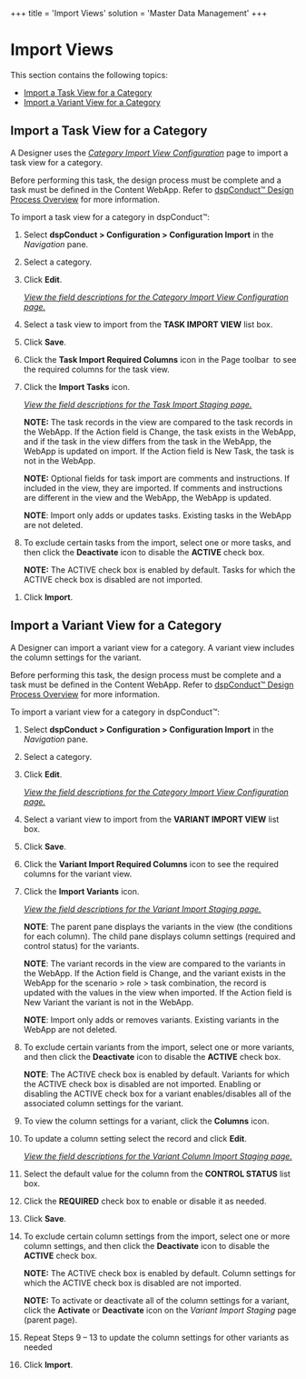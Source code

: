 +++
title = 'Import Views'
solution = 'Master Data Management'
+++

# Import Views

This section contains the following topics:

  - [Import a Task View for a
    Category](#Import_a_Task_View_for_a_Category)
  - [Import a Variant View for a
    Category](#Import_a_Variant_View_for_a_Category)

## <span id="Import_a_Task_View_for_a_Category"></span>Import a Task View for a Category

A Designer uses the <span style="font-style: italic;">[Category Import
View
Configuration](../Page_Desc/Category_Import_View_Configuration)</span>
page to import a task view for a category.

Before performing this task, the design process must be complete and a
task must be defined in the Content WebApp. Refer to [dspConduct™ Design
Process Overview](dspConduct_Design_Process_Overview) for more
information.

To import a task view for a category in dspConduct™:

1.  Select <span style="font-weight: bold;">dspConduct \>
    </span>**Configuration \> Configuration Import** in the
    <span style="font-style: italic;">Navigation</span> pane.

2.  Select a category.

3.  Click **Edit**.
    
    *[View the field descriptions for the Category Import View
    Configuration
    page.](../Page_Desc/Category_Import_View_Configuration)*

4.  Select a task view to import from the **TASK IMPORT VIEW** list box.

5.  Click **Save**.

6.  Click the **Task Import Required Columns** icon in the Page toolbar
     to see the required columns for the task view.

7.  Click the **Import Tasks** icon.
    
    *[View the field descriptions for the Task Import Staging
    page.](../Page_Desc/Task_Import_Staging)*
    
    **NOTE:** The task records in the view are compared to the task
    records in the WebApp. If the Action field is Change, the task
    exists in the WebApp, and if the task in the view differs from the
    task in the WebApp, the WebApp is updated on import. If the Action
    field is New Task, the task is not in the WebApp.
    
    **NOTE:** Optional fields for task import are comments and
    instructions. If included in the view, they are imported. If
    comments and instructions are different in the view and the WebApp,
    the WebApp is updated.
    
    **NOTE**: Import only adds or updates tasks. Existing tasks in the
    WebApp are not deleted.

8.  To exclude certain tasks from the import, select one or more tasks,
    and then click the **Deactivate** icon to disable the **ACTIVE**
    check box.
    
    **NOTE:** The ACTIVE check box is enabled by default. Tasks for
    which the ACTIVE check box is disabled are not imported.

<!-- end list -->

1.  Click
**Import**.

## <span id="Import_a_Variant_View_for_a_Category"></span>Import a Variant View for a Category

A Designer can import a variant view for a category. A variant view
includes the column settings for the variant.

Before performing this task, the design process must be complete and a
task must be defined in the Content WebApp. Refer to [dspConduct™ Design
Process Overview](dspConduct_Design_Process_Overview) for more
information.

To import a variant view for a category in dspConduct™:

1.  Select <span style="font-weight: bold;">dspConduct \>
    </span>**Configuration \> Configuration Import** in the
    <span style="font-style: italic;">Navigation</span> pane.

2.  Select a category.

3.  Click **Edit**.
    
    *[View the field descriptions for the Category Import View
    Configuration
    page.](../Page_Desc/Category_Import_View_Configuration)*

4.  Select a variant view to import from the **VARIANT IMPORT VIEW**
    list box.

5.  Click **Save**.

6.  Click the **Variant Import Required Columns** icon to see the
    required columns for the variant view.

7.  Click the **Import Variants** icon.
    
    *[View the field descriptions for the Variant Import Staging
    page.](../Page_Desc/Variant_Import_Staging)*
    
    **NOTE**: The parent pane displays the variants in the view (the
    conditions for each column). The child pane displays column settings
    (required and control status) for the variants.
    
    **NOTE**: The variant records in the view are compared to the
    variants in the WebApp. If the Action field is Change, and the
    variant exists in the WebApp for the scenario \> role \> task
    combination, the record is updated with the values in the view when
    imported. If the Action field is New Variant the variant is not in
    the WebApp.
    
    **NOTE**: Import only adds or removes variants. Existing variants in
    the WebApp are not deleted.

8.  To exclude certain variants from the import, select one or more
    variants, and then click the **Deactivate** icon to disable the
    **ACTIVE** check box.
    
    **NOTE**: The ACTIVE check box is enabled by default. Variants for
    which the ACTIVE check box is disabled are not imported. Enabling or
    disabling the ACTIVE check box for a variant enables/disables all of
    the associated column settings for the variant.

9.  To view the column settings for a variant, click the **Columns**
    icon.

10. To update a column setting select the record and click **Edit**.
    
    *[View the field descriptions for the Variant Column Import Staging
    page.](../Page_Desc/Variant_Column_Import_Staging)*

11. Select the default value for the column from the **CONTROL STATUS**
    list box.

12. Click the **REQUIRED** check box to enable or disable it as needed.

13. Click **Save**.

14. To exclude certain column settings from the import, select one or
    more column settings, and then click the **Deactivate** icon to
    disable the **ACTIVE** check box.
    
    **NOTE:** The ACTIVE check box is enabled by default. Column
    settings for which the ACTIVE check box is disabled are not
    imported.
    
    **NOTE:** To activate or deactivate all of the column settings for a
    variant, click the <span style="font-weight: bold;">Activate</span>
    or <span style="font-weight: bold;">Deactivate</span> icon on the
    *Variant Import Staging* page (parent page).

15. Repeat Steps 9 – 13 to update the column settings for other variants
    as needed

16. Click **Import**.
